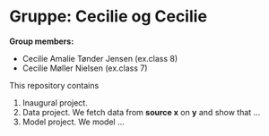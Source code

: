 # Gruppe: Cecilie og Cecilie 

**Group members:**
- Cecilie Amalie Tønder Jensen (ex.class 8)
- Cecilie Møller Nielsen (ex.class 7)

This repository contains  
1. Inaugural project. 
2. Data project. We fetch data from **source x** on **y** and show that ...
3. Model project. We model ...

